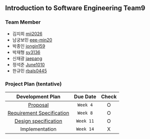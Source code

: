 ## Introduction to Software Engineering Team9

### Team Member

- 김지희 [mii2026](https://github.com/mii2026)
- 남궁보민 [eee-min20](https://github.com/eee-min20)
- 박종인 [jongin159](https://github.com/jongin159)
- 박재형 [sy3136](https://github.com/sy3136)
- 신재광 [jaepang](https://github.com/jaepang)
- 정석준 [June1010](https://github.com/June1010)
- 한규민 [rbals0445](https://github.com/rbals0445)

### Project Plan (tentative)

|                                              Development Plan                                              | Due Date  | Check |
| :--------------------------------------------------------------------------------------------------------: | :-------: | :---: |
|       [Proposal](https://github.com/skkuse/2021fall_41class_team9/blob/main/docs/Proposal_TEAM9.pdf)       | `Week 4`  |   O   |
| [Requirement Specification](https://github.com/skkuse/2021fall_41class_team9/blob/main/docs/SRS_TEAM9.pdf) | `Week 8`  |   O   |
|   [Design specification](https://github.com/skkuse/2021fall_41class_team9/blob/main/docs/SDD_TEAM9.pdf)    | `Week 11` |   O   |
|                                               Implementation                                               | `Week 14` |   X   |

